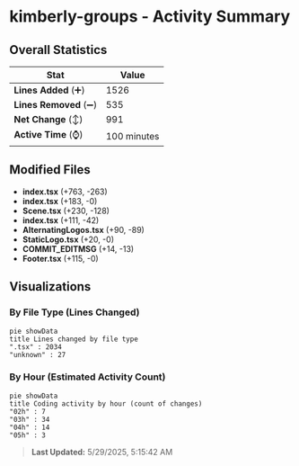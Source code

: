 # kimberly-groups - Activity Summary 

## Overall Statistics

| Stat                   | Value                                                             |
| ---------------------- | ----------------------------------------------------------------- |
| **Lines Added** (➕)   | 1526                                          |
| **Lines Removed** (➖) | 535                                        |
| **Net Change** (↕)    | 991                |
| **Active Time** (⌚)   | 100 minutes |


## Modified Files
- **index.tsx** (+763, -263)
- **index.tsx** (+183, -0)
- **Scene.tsx** (+230, -128)
- **index.tsx** (+111, -42)
- **AlternatingLogos.tsx** (+90, -89)
- **StaticLogo.tsx** (+20, -0)
- **COMMIT_EDITMSG** (+14, -13)
- **Footer.tsx** (+115, -0)

## Visualizations

### By File Type (Lines Changed)

```mermaid
pie showData
title Lines changed by file type
".tsx" : 2034
"unknown" : 27
```

### By Hour (Estimated Activity Count)

```mermaid
pie showData
title Coding activity by hour (count of changes)
"02h" : 7
"03h" : 34
"04h" : 14
"05h" : 3
```


> **Last Updated:** 5/29/2025, 5:15:42 AM